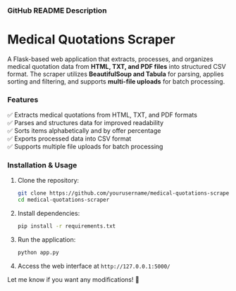 

### **GitHub README Description**  
# **Medical Quotations Scraper**  
A Flask-based web application that extracts, processes, and organizes medical quotation data from **HTML, TXT, and PDF files** into structured CSV format. The scraper utilizes **BeautifulSoup and Tabula** for parsing, applies sorting and filtering, and supports **multi-file uploads** for batch processing.  

### **Features**  
✅ Extracts medical quotations from HTML, TXT, and PDF formats  
✅ Parses and structures data for improved readability  
✅ Sorts items alphabetically and by offer percentage  
✅ Exports processed data into CSV format  
✅ Supports multiple file uploads for batch processing  

### **Installation & Usage**  
1. Clone the repository:  
   ```bash
   git clone https://github.com/yourusername/medical-quotations-scraper.git
   cd medical-quotations-scraper
   ```  
2. Install dependencies:  
   ```bash
   pip install -r requirements.txt
   ```  
3. Run the application:  
   ```bash
   python app.py
   ```  
4. Access the web interface at `http://127.0.0.1:5000/`  

Let me know if you want any modifications! 🚀
